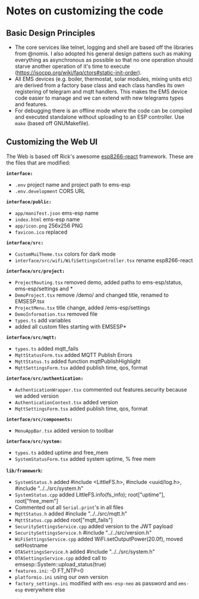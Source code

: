 # Notes on customizing the code


## **Basic Design Principles**

- The core services like telnet, logging and shell are based off the libraries from @nomis. I also adopted his general design pattens such as making everything as asynchronous as possible so that no one operation should starve another operation of it's time to execute (https://isocpp.org/wiki/faq/ctors#static-init-order).
- All EMS devices (e.g. boiler, thermostat, solar modules, mixing units etc) are derived from a factory base class and each class handles its own registering of telegram and mqtt handlers. This makes the EMS device code easier to manage and we can extend with new telegrams types and features.
- For debugging there is an offline mode where the code can be compiled and executed standalone without uploading to an ESP controller. Use `make` (based off GNUMakefile).

## **Customizing the Web UI**

The Web is based off Rick's awesome [esp8266-react](https://github.com/rjwats/esp8266-react/) framework. These are the files that are modified:

**`interface:`**
  * `.env` project name and project path to ems-esp
  * `.env.development` CORS URL
 
**`interface/public:`**
  * `app/manifest.json` ems-esp name
  * `index.html` ems-esp name
  * `app/icon.png` 256x256 PNG
  * `favicon.ico` replaced

**`interface/src:`**
  * `CustomMuiTheme.tsx` colors for dark mode
  * `interface/src/wifi/WifiSettingsController.tsx` rename esp8266-react

**`interface/src/project:`**
  * `ProjectRouting.tsx` removed demo, added paths to ems-esp/status, ems-esp/settings and *
  * `DemoProject.tsx` remove /demo/ and changed title, renamed to EMSESP.tsx
  * `ProjectMenu.tsx` title change, added /ems-esp/settings
  * `DemoInformation.tsx` removed file
  * `types.ts` add variables
  * added all custom files starting with EMSESP*

**`interface/src/mqtt:`**
  * `types.ts` added mqtt_fails
  * `MqttStatusForm.tsx` added MQTT Publish Errors
  * `MqttStatus.ts` added function mqttPublishHighlight
  * `MqttSettingsForm.tsx` added publish time, qos, format

**`interface/src/authentication:`**
  * `AuthenticationWrapper.tsx` commented out features.security because we added version
  * `AuthenticationContext.tsx` added version
  * `MqttSettingsForm.tsx` added publish time, qos, format

**`interface/src/components:`**
  * `MenuAppBar.tsx` added version to toolbar

**`interface/src/system:`**
  * `types.ts` added uptime and free_mem
  * `SystemStatusForm.tsx` added system uptime, % free mem

**`lib/framework`:**
  * `SystemStatus.h` added #include <LittleFS.h>, #include <uuid/log.h>, #include "../../src/system.h"
  * `SystemStatus.cpp` added LittleFS.info(fs_info); root["uptime"], root["free_mem"]
  * Commented out all `Serial.print`'s in all files
  * `MqttStatus.h` added #include "../../src/mqtt.h"
  * `MqttStatus.cpp` added root["mqtt_fails"]
  * `SecuritySettingsService.cpp` added version to the JWT payload
  * `SecuritySettingsService.h` #include "../../src/version.h"
  * `WiFiSettingsService.cpp` added WiFi.setOutputPower(20.0f), moved setHostname
  * `OTASettingsService.h` added #include "../../src/system.h" 
  * `OTASettingsService.cpp` added call to emsesp::System::upload_status(true)
  * `features.ini`: -D FT_NTP=0
  * `platformio.ini` using our own version
  * `factory_settings.ini` modified with `ems-esp-neo` as password and `ems-esp` everywhere else




